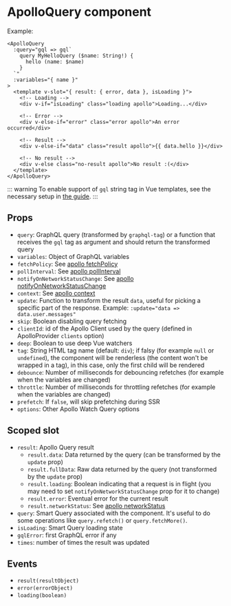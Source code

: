 # ApolloQuery component

Example:

```vue
<ApolloQuery
  :query="gql => gql`
    query MyHelloQuery ($name: String!) {
      hello (name: $name)
    }
  `"
  :variables="{ name }"
>
  <template v-slot="{ result: { error, data }, isLoading }">
    <!-- Loading -->
    <div v-if="isLoading" class="loading apollo">Loading...</div>

    <!-- Error -->
    <div v-else-if="error" class="error apollo">An error occurred</div>

    <!-- Result -->
    <div v-else-if="data" class="result apollo">{{ data.hello }}</div>

    <!-- No result -->
    <div v-else class="no-result apollo">No result :(</div>
  </template>
</ApolloQuery>
```

::: warning
To enable support of `gql` string tag in Vue templates, see the necessary setup in [the guide](../guide-components/query.md#tag-setup).
:::

## Props

- `query`: GraphQL query (transformed by `graphql-tag`) or a function that receives the `gql` tag as argument and should return the transformed query
- `variables`: Object of GraphQL variables
- `fetchPolicy`: See [apollo fetchPolicy](https://www.apollographql.com/docs/react/basics/queries.html#graphql-config-options-fetchPolicy)
- `pollInterval`: See [apollo pollInterval](https://www.apollographql.com/docs/react/basics/queries.html#graphql-config-options-pollInterval)
- `notifyOnNetworkStatusChange`: See [apollo notifyOnNetworkStatusChange](https://www.apollographql.com/docs/react/basics/queries.html#graphql-config-options-notifyOnNetworkStatusChange)
- `context`: See [apollo context](https://www.apollographql.com/docs/react/basics/queries.html#graphql-config-options-context)
- `update`: Function to transform the result `data`, useful for picking a specific part of the response. Example: `:update="data => data.user.messages"`
- `skip`: Boolean disabling query fetching
- `clientId`: id of the Apollo Client used by the query (defined in ApolloProvider `clients` option)
- `deep`: Boolean to use deep Vue watchers
- `tag`: String HTML tag name (default: `div`); if falsy (for example `null` or `undefined`), the component will be renderless (the content won't be wrapped in a tag), in this case, only the first child will be rendered
- `debounce`: Number of milliseconds for debouncing refetches (for example when the variables are changed)
- `throttle`: Number of milliseconds for throttling refetches (for example when the variables are changed)
- `prefetch`: If `false`, will skip prefetching during SSR
- `options`: Other Apollo Watch Query options

## Scoped slot

- `result`: Apollo Query result
  - `result.data`: Data returned by the query (can be transformed by the `update` prop)
  - `result.fullData`: Raw data returned by the query (not transformed by the `update` prop)
  - `result.loading`: Boolean indicating that a request is in flight (you may need to set `notifyOnNetworkStatusChange` prop for it to change)
  - `result.error`: Eventual error for the current result
  - `result.networkStatus`: See [apollo networkStatus](https://www.apollographql.com/docs/react/basics/queries.html#graphql-query-data-networkStatus)
- `query`: Smart Query associated with the component. It's useful to do some operations like `query.refetch()` or `query.fetchMore()`.
- `isLoading`: Smart Query loading state
- `gqlError`: first GraphQL error if any
- `times`: number of times the result was updated

## Events

- `result(resultObject)`
- `error(errorObject)`
- `loading(boolean)`
